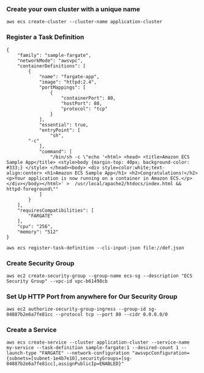 ### Create your own cluster with a unique name
```aws ecs create-cluster --cluster-name application-cluster```


### Register a Task Definition
```
{
    "family": "sample-fargate", 
    "networkMode": "awsvpc", 
    "containerDefinitions": [
        {
            "name": "fargate-app", 
            "image": "httpd:2.4", 
            "portMappings": [
                {
                    "containerPort": 80, 
                    "hostPort": 80, 
                    "protocol": "tcp"
                }
            ], 
            "essential": true, 
            "entryPoint": [
                "sh",
		"-c"
            ], 
            "command": [
                "/bin/sh -c \"echo '<html> <head> <title>Amazon ECS Sample App</title> <style>body {margin-top: 40px; background-color: #333;} </style> </head><body> <div style=color:white;text-align:center> <h1>Amazon ECS Sample App</h1> <h2>Congratulations!</h2> <p>Your application is now running on a container in Amazon ECS.</p> </div></body></html>' >  /usr/local/apache2/htdocs/index.html && httpd-foreground\""
            ]
        }
    ], 
    "requiresCompatibilities": [
        "FARGATE"
    ], 
    "cpu": "256", 
    "memory": "512"
}
```

```aws ecs register-task-definition --cli-input-json file://def.json```

### Create Security Group
```aws ec2 create-security-group --group-name ecs-sg --description "ECS Security Group" --vpc-id vpc-b61498cb```

### Set Up HTTP Port from anywhere for Our Security Group
```aws ec2 authorize-security-group-ingress --group-id sg-04887b2e6a7fe81cc --protocol tcp --port 80 --cidr 0.0.0.0/0```

### Create a Service
```aws ecs create-service --cluster application-cluster --service-name my-service --task-definition sample-fargate:1 --desired-count 1 --launch-type "FARGATE" --network-configuration "awsvpcConfiguration={subnets=[subnet-1e4b7e10],securityGroups=[sg-04887b2e6a7fe81cc],assignPublicIp=ENABLED}"```
